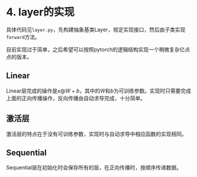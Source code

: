 # 4. layer的实现

具体代码见```layer.py```，先构建抽象基类Layer，规定实现接口，然后由子类实现```forward```方法。

目前实现过于简单，之后希望可以按照pytorch的逻辑结构实现一个稍微复杂亿点点的版本。

## Linear

Linear层完成的操作是$x @ W + b$，其中的$W$和$b$为可训练参数。实现时只需要完成上面的正向传播操作，反向传播由自动求导完成，十分简单。

## 激活层

激活层的特点在于没有可训练参数，实现时与自动求导中相应函数的实现相同。

## Sequential

Sequential层在初始化时会保存所有的层，在正向传播时，按顺序传递数据。